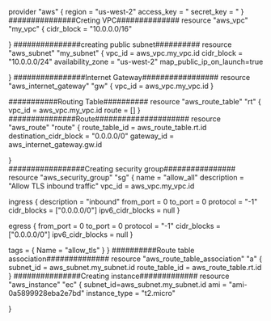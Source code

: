 provider "aws" {
  region     = "us-west-2"
  access_key = "
  secret_key = "
}
###############Creting VPC##############
resource "aws_vpc" "my_vpc" {
  cidr_block = "10.0.0.0/16"

}
###############creating  public subnet##########
resource "aws_subnet" "my_subnet" {
  vpc_id            = aws_vpc.my_vpc.id
  cidr_block        = "10.0.0.0/24"
  availability_zone = "us-west-2"
    map_public_ip_on_launch=true 
 
}
################Internet Gateway#################
resource "aws_internet_gateway" "gw" {
  vpc_id = aws_vpc.my_vpc.id
}

###########Routing Table##########
resource "aws_route_table" "rt" {
vpc_id = aws_vpc.my_vpc.id 
route = []
}
###############Route#####################
resource "aws_route" "route" {
  route_table_id            = aws_route_table.rt.id 
  destination_cidr_block    = "0.0.0.0/0"
  gateway_id = aws_internet_gateway.gw.id 

}  
#################Creating security group################
resource "aws_security_group" "sg" {
  name        = "allow_all"
  description = "Allow TLS inbound traffic"
  vpc_id      =  aws_vpc.my_vpc.id

  ingress {
    description      = "inbound"
    from_port        = 0
    to_port          = 0
    protocol         = "-1"
    cidr_blocks      = ["0.0.0.0/0"]
    ipv6_cidr_blocks = null
  }

  egress {
    from_port        = 0
    to_port          = 0
    protocol         = "-1"
    cidr_blocks      = ["0.0.0.0/0"]
    ipv6_cidr_blocks = null
        }
  
  tags = {
    Name = "allow_tls"
  }
}
##########Route table association##############
resource "aws_route_table_association" "a" {
  subnet_id      = aws_subnet.my_subnet.id 
  route_table_id = aws_route_table.rt.id    
}
###############Creating instance#############
resource "aws_instance" "ec" {
    subnet_id=aws_subnet.my_subnet.id
    ami = "ami-0a5899928eba2e7bd"
    instance_type = "t2.micro"
  
}


